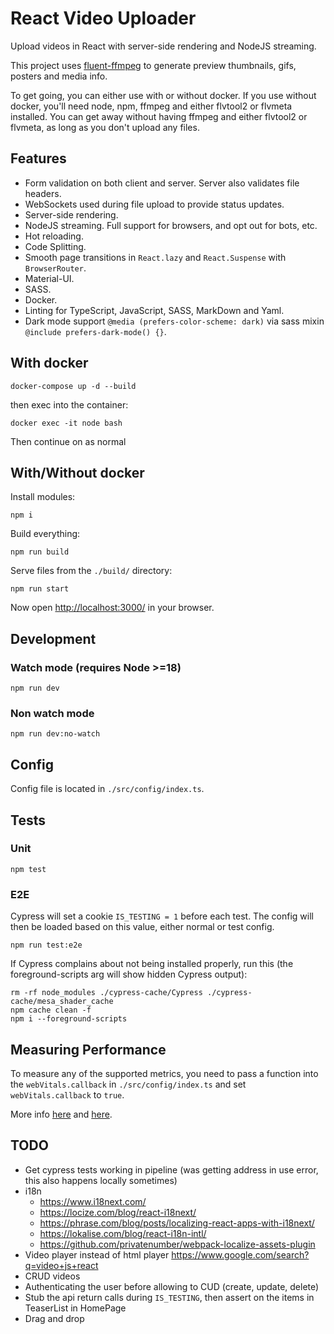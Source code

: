 # React Video Uploader

Upload videos in React with server-side rendering and NodeJS streaming.

This project uses [fluent-ffmpeg](https://github.com/fluent-ffmpeg/node-fluent-ffmpeg)
to generate preview thumbnails, gifs, posters and media info.

To get going, you can either use with or without docker.
If you use without docker, you'll need node, npm,
ffmpeg and either flvtool2 or flvmeta installed.
You can get away without having ffmpeg and either flvtool2 or flvmeta,
as long as you don't upload any files.

## Features

* Form validation on both client and server. Server also validates file headers.
* WebSockets used during file upload to provide status updates.
* Server-side rendering.
* NodeJS streaming. Full support for browsers, and opt out for bots, etc.
* Hot reloading.
* Code Splitting.
* Smooth page transitions in `React.lazy` and `React.Suspense` with `BrowserRouter`.
* Material-UI.
* SASS.
* Docker.
* Linting for TypeScript, JavaScript, SASS, MarkDown and Yaml.
* Dark mode support `@media (prefers-color-scheme: dark)` via sass mixin `@include prefers-dark-mode() {}`.

## With docker

```shell
docker-compose up -d --build
```

then exec into the container:

```shell
docker exec -it node bash
```

Then continue on as normal

## With/Without docker

Install modules:

```shell
npm i
```

Build everything:

```shell
npm run build
```

Serve files from the `./build/` directory:

```shell
npm run start
```

Now open [http://localhost:3000/](http://localhost:3000/) in your browser.

## Development

### Watch mode (requires Node >=18)

```shell
npm run dev
```

### Non watch mode

```shell
npm run dev:no-watch
```

## Config

Config file is located in `./src/config/index.ts`.

## Tests

### Unit

```shell
npm test
```

### E2E

Cypress will set a cookie `IS_TESTING = 1` before each test.
The config will then be loaded based on this value, either normal or test config.

```shell
npm run test:e2e
```

If Cypress complains about not being installed properly,
run this (the foreground-scripts arg will show hidden Cypress output):

```shell
rm -rf node_modules ./cypress-cache/Cypress ./cypress-cache/mesa_shader_cache
npm cache clean -f
npm i --foreground-scripts
```

## Measuring Performance

To measure any of the supported metrics,
you need to pass a function into the `webVitals.callback` in `./src/config/index.ts`
and set `webVitals.callback` to `true`.

More info [here](https://www.npmjs.com/package/web-vitals)
and [here](https://create-react-app.dev/docs/measuring-performance/).

## TODO

* Get cypress tests working in pipeline (was getting address in use error, this also happens locally sometimes)
* i18n
  * https://www.i18next.com/
  * https://locize.com/blog/react-i18next/
  * https://phrase.com/blog/posts/localizing-react-apps-with-i18next/
  * https://lokalise.com/blog/react-i18n-intl/
  * https://github.com/privatenumber/webpack-localize-assets-plugin
* Video player instead of html player https://www.google.com/search?q=video+js+react
* CRUD videos
* Authenticating the user before allowing to CUD (create, update, delete)
* Stub the api return calls during `IS_TESTING`, then assert on the items in TeaserList in HomePage
* Drag and drop
